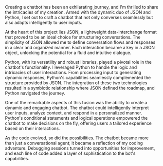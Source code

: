 Creating a chatbot has been an exhilarating journey, and I'm thrilled to share the intricacies of my creation. Armed with the dynamic duo of JSON and Python, I set out to craft a chatbot that not only converses seamlessly but also adapts intelligently to user inputs.

At the heart of this project lies JSON, a lightweight data-interchange format that proved to be an ideal choice for structuring conversations. The simplicity of JSON allowed me to define conversation flows and responses in a clear and organized manner. Each interaction became a key in a JSON object, unlocking the potential for a fluid and intuitive dialogue.

Python, with its versatility and robust libraries, played a pivotal role in the chatbot's functionality. I leveraged Python to handle the logic and intricacies of user interactions. From processing input to generating dynamic responses, Python's capabilities seamlessly complemented the structure provided by JSON. The integration of these two technologies resulted in a symbiotic relationship where JSON defined the roadmap, and Python navigated the journey.

One of the remarkable aspects of this fusion was the ability to create a dynamic and engaging chatbot. The chatbot could intelligently interpret user inputs, analyze context, and respond in a personalized manner. Python's conditional statements and logical operations empowered the chatbot to make decisions on the fly, offering users a tailored experience based on their interactions.

As the code evolved, so did the possibilities. The chatbot became more than just a conversational agent; it became a reflection of my coding adventure. Debugging sessions turned into opportunities for improvement, and each line of code added a layer of sophistication to the bot's capabilities.


